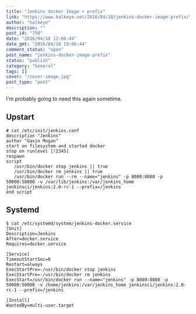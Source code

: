 ```yaml
---
title: "Jenkins docker Image + prefix"
link: "https://www.halkeye.net/2016/04/18/jenkins-docker-image-prefix/"
author: "halkeye"
description: ""
post_id: "750"
date: "2016/04/18 12:06:44"
date_gmt: "2016/04/18 19:06:44"
comment_status: "open"
post_name: "jenkins-docker-image-prefix"
status: "publish"
category: "General"
tags: []
cover: "/cover-image.jpg"
post_type: "post"
---
```


I'm probably going to need this again sometime.  

## Upstart
    
    
    # cat /etc/init/jenkins.conf
    description "Jenkins"
    author "Gavin Mogan"
    start on filesystem and started docker
    stop on runlevel [!2345]
    respawn
    script
       /usr/bin/docker stop jenkins || true
       /usr/bin/docker rm jenkins || true
       /usr/bin/docker run --rm --name="jenkins" -p 8080:8080 -p 50000:50000 -v /var/lib/jenkins:/var/jenkins_home jenkinsci/jenkins:2.0-rc-1 --prefix=/jenkins
    end script
    

## Systemd
    
    
    $ cat /etc/systemd/system/jenkins-docker.service
    [Unit]
    Description=Jenkins
    After=docker.service
    Requires=docker.service
    
    [Service]
    TimeoutStartSec=0
    Restart=always
    ExecStartPre=-/usr/bin/docker stop jenkins
    ExecStartPre=-/usr/bin/docker rm jenkins
    ExecStart=/usr/bin/docker run --name="jenkins" -p 8080:8080 -p 50000:50000 -v /home/jenkins:/var/jenkins_home jenkinsci/jenkins:2.0-rc-1 --prefix=/jenkins
    
    [Install]
    WantedBy=multi-user.target